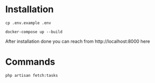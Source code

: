 # Installation

```
cp .env.example .env
```

```
docker-compose up --build
```

After installation done you can reach from http://localhost:8000 here 

# Commands

```
php artisan fetch:tasks
```
